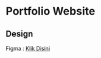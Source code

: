 # Portfolio Website

## Design
Figma : [Klik Disini](https://www.figma.com/file/DY7lzIQj6sqC4IXEkeYwEM/Portfolio-Website-Design-by-Reza?type=design&node-id=0%3A1&t=7Wt8xZjPedo46fiC-1)
